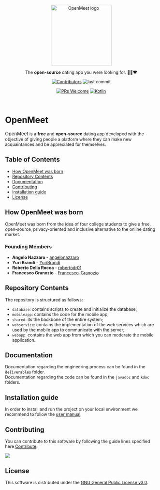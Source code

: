 <p align="center">
    <img width="200" src="https://user-images.githubusercontent.com/58223071/221412309-ff3023c0-6d0a-4296-9879-06f8474c8e8e.png" alt="OpenMeet logo">
</p>

<p align="center">
 The <b>open-source</b> dating app you were looking for. 🤙🏻❤️
</p>

<p align="center">
<a href="#"><img src="https://img.shields.io/github/contributors/sl1mSha4dey/openMeet_Classe03?style=for-the-badge" alt="Contributors"/></a>
<img src="https://img.shields.io/github/last-commit/sl1mSha4dey/openMeet_Classe03?style=for-the-badge" alt="last commit">
</p>
<p align="center">
<a href="#"><img src="https://img.shields.io/badge/PRs-welcome-brightgreen?style=for-the-badge" alt="PRs Welcome"/></a>
<a href="#"><img src="https://img.shields.io/badge/languages-Kotlin, Java-blue?style=for-the-badge" alt="Kotlin"/></a>
</p>

<br>

# OpenMeet
<span style="font-size: 15.50px">OpenMeet</span> is a **free** and **open-source** dating app developed with the objective of giving people a platform where they can make new acquaintances and be appreciated for themselves. 

## Table of Contents 
- [How OpenMeet was born](#how-openmeet-was-born)
- [Repository Contents](#repository-contents)
- [Documentation](#documentation)
- [Contributing](#contributing)
- [Installation guide](#installation-guide)
- [License](#license)

## How OpenMeet was born
OpenMeet was born from the idea of four college students 
to give a free, open-source, privacy-oriented and inclusive alternative to the online dating market. <br> 

### Founding Members
 - **Angelo Nazzaro** - [angelonazzaro](https://github.com/angelonazzaro/)
 - **Yuri Brandi** - [YuriBrandi](https://github.com/YuriBrandi)
 - **Roberto Della Rocca** - [robertodr01](https://github.com/robertodr01)
 - **Francesco Granozio**  - [Francesco-Granozio](https://github.com/Francesco-Granozio)

## Repository Contents
The repository is structured as follows:  
- `database`: contains scripts to create and initialize the database; 
- `mobileapp`: contains the code for the mobile app; 
- `shared`: its the backbone of the entire system; 
- `webservice`: contains the implementation of the web services which are used by the mobile app to communicate with the server; 
- `webapp`: contains the web app from which you can moderate the mobile application. 

## Documentation

 Documentation regarding the engineering process can be found in the `deliverables` folder.  <br>
  Documentation regarding the code can be found in the `javadoc` and `kdoc` folders. 

 ## Installation guide

In order to install and run the project on your local environment we recommend to follow the [user manual](https://github.com/angelonazzaro/OpenMeet/blob/main/deliverables/openMeet_MU.pdf). 

## Contributing
You can contribute to this software by following the guide lines specified here [Contribute](https://github.com/sl1mSha4dey/openMeet_Classe03/blob/main/contributing/CONTRIBUTING.MD).

<a href="https://github.com/angelonazzaro/OpenMeet/graphs/contributors">
  <img src="https://contrib.rocks/image?repo=angelonazzaro/OpenMeet" />
</a>


## License
This software is distributed under the [GNU General Public License v3.0](LICENSE.md). 
